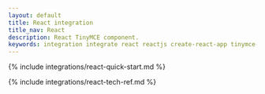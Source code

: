 ```yaml
---
layout: default
title: React integration
title_nav: React
description: React TinyMCE component.
keywords: integration integrate react reactjs create-react-app tinymce-react
---
```


{% include integrations/react-quick-start.md %}

{% include integrations/react-tech-ref.md %}